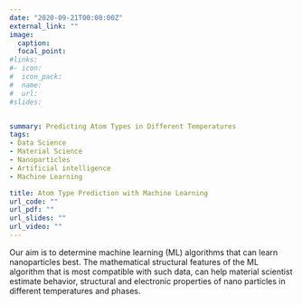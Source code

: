 ```yaml
---
date: "2020-09-21T00:00:00Z"
external_link: ""
image:
  caption: 
  focal_point: 
#links:
#- icon: 
#  icon_pack: 
#  name: 
#  url: 
#slides: 


summary: Predicting Atom Types in Different Temperatures 
tags:
- Data Science
- Material Science
- Nanoparticles
- Artificial intelligence
- Machine Learning

title: Atom Type Prediction with Machine Learning
url_code: ""
url_pdf: ""
url_slides: ""
url_video: ""
---
```


Our aim is to determine machine learning  (ML) algorithms that can learn nanoparticles best. The mathematical structural features of the ML algorithm that is most compatible with such data, can help material scientist estimate behavior, structural and electronic properties of nano particles in different temperatures and phases.
